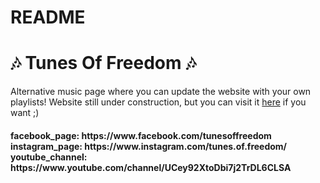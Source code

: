 # README

<h1>🎶 Tunes Of Freedom 🎶</h1>
<p>
  Alternative music page where you can update the website with your own playlists! Website still under construction, but you can visit it
  <a href="https://tunesoffreedom.herokuapp.com/" target="_blank">here</a> if you want ;)
</p>

<h4>
  facebook_page: https://www.facebook.com/tunesoffreedom</br>
  instagram_page: https://www.instagram.com/tunes.of.freedom/</br>
  youtube_channel: https://www.youtube.com/channel/UCey92XtoDbi7j2TrDL6CLSA</br>
</h4>
